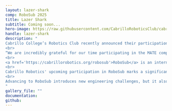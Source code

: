 ```yaml
---
layout: lazer-shark
comp: RoboSub 2025
title: Lazer Shark
subtitle: Coming soon...
hero-image: https://raw.githubusercontent.com/CabrilloRoboticsClub/cabrillorobotics.github.io/what-a-theme-test/assets/images/lazer-shark/lazer-shark.webp
handle: lazer-shark
description: "
Cabrillo College’s Robotics Club recently announced their participation in the upcoming RoboSub competition, following their <a href='https://cabrillorobotics.org/updates/cabrillo-robotics-wins-international-robotics-competition'>victory</a> at the Marine Advanced Technology Education (MATE) World Championship. In June, the team secured First Place in the most advanced category of the MATE competition, outperforming 29 teams from 9 countries. MATE tasks teams worldwide to design and construct a Remotely Operated Vehicle (ROV), a tethered underwater robot, capable of performing simulated industry tasks. After three consecutive years of participation in the MATE competition, and three first place victories in their respective division, Cabrillo Robotics is ready to embark on a new challenge.
<br>
“We are incredibly grateful for our time participating in the MATE competition,” said Stephanie L’Heureux, Cabrillo Robotics President. “The experience has been invaluable, providing us with numerous technical and interpersonal skills we will carry forward into our careers as engineers. Over the years, we’ve learned to tackle complex engineering challenges by devising unique and innovative solutions, and work well as a team. Our participation in MATE has inspired us to push our limits and continuously seek new challenges and learning opportunities–-which is why we have decided to take on a new challenge this year. MATE has provided us with a solid foundation for underwater robotics, and with that knowledge, the RoboSub competition appears to be a logical next step for us.”
<br>
<a href='https://cabrillorobotics.org/robosub'>RoboSub</a> is an international robotics competition in which student teams design and build Autonomous Underwater Vehicles (AUVs). These AUVs complete various tasks during a live competition. The tasks mirror real-world AUV missions, such as seafloor mapping and sonar localization. Hosted by the U.S. Navy's Office of Naval Research, RoboSub currently takes place at the Woollett Aquatics Center in Irvine, California. The competition challenges teams to address current marine issues with technological innovations, bringing together top universities from around the world.
<br>
Cabrillo Robotics' upcoming participation in RoboSub marks a significant step forward, as the team will now focus on developing Autonomous Underwater Vehicles (AUVs). Unlike ROVs, which rely on surface control, AUVs operate independently, navigating the underwater environment without human intervention. The transition to building an AUV presents unique hardware and software challenges. The absence of a tether  means the robot will require a far more complex electrical stackup. Various sensor systems including a Doppler Velocity Logger (DVL), Inertial Measurement Unit (IMU), hydrophones, and stereo cameras must be integrated to support autonomous navigation. The software team has a daunting challenge ahead of them: utilizing the collected sensor data to autonomously navigate an underwater obstacle course.
<br> 
Advancing to RoboSub introduces new engineering challenges, but it also significantly increases project costs. Cabrillo Robotics Treasurer, Liam Gilligan, estimates that building the AUV could require anywhere from $15,000 to $50,000. Cabrillo Robotics Club is eager to participate in next year’s RoboSub competition and is actively seeking donations and sponsors for support. To support Cabrillo Robotics Club visit the <a href='https://cabrillorobotics.org/support-us'>Support Us</a> page. 
"
gallery_file: ""
documentation:
github:
---
```

<!-- {% include about.html %} -->
